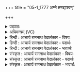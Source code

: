 +++
title = "05-1_1777 अग्ने तमद्याश्वम्"

+++
<details><summary>पदपाठः</summary>

अ꣡ग्ने꣢꣯। तम्। अ꣣द्य꣢। अ꣣। द्य꣢। अ꣡श्व꣢꣯म्। न। स्तो꣡मैः꣢꣯। क्र꣡तु꣢꣯म्। न। भ꣣द्र꣢म्। हृ꣣दिस्पृ꣡श꣢म्। हृ꣣दि। स्पृ꣣श꣢म्। ऋ꣣ध्या꣡म꣢। ते। ओ꣡हैः꣢꣯। १७७७।
</details>

<details><summary>अधिमन्त्रम् (VC)</summary>

- अग्निः
- वामदेवो गौतमः
- पदपङ्क्तिः
- पञ्चमः
</details>

<details><summary>हिन्दी : आचार्य रामनाथ वेदालंकार - विषयः</summary>

प्रथम ऋचा पूर्वाचिक में ४३४ क्रमाङ्क पर परमेश्वर की अर्चना के विषय में व्याख्यात हो चुकी है। यहाँ जीवात्मा का विषय कहा जा रहा है।
</details>

<details><summary>हिन्दी : आचार्य रामनाथ वेदालंकार - पदार्थः</summary>

पदार्थान्वयभाषाः -  हे (अग्ने) जीवननायक परमेश्वर ! (अद्य) आज (अश्वं न) व्यापक सूर्य के समान प्रकाशमान और (क्रतुं न) यज्ञ-कर्म के समान (भद्रम्) भद्र, (हदिस्पृशम्) हृदय में निवास करनेवाले (तम्) उस शरीरवर्ती अपने अन्तरात्मा को (ते ओहैः) तेरे द्वारा प्रेरित (स्तोमैः) वेदमन्त्रों से, हम (ऋध्याम) बढ़ायें, उद्बोधन दें ॥१॥ यहाँ उपमालङ्कार है ॥१॥
</details>

<details><summary>हिन्दी : आचार्य रामनाथ वेदालंकार - भावार्थः</summary>

भावार्थभाषाः -  जो तेजस्वी और कर्मण्य जीवात्मा सबके ह्रदय में स्थित है,उसे उद्बोधक वेदमन्त्रों से अधिकाधिक उद्बोधन देना चाहिए तथा गुणगरिमा से बढ़ाना चाहिए ॥१॥
</details>

<details><summary>संस्कृत : आचार्य रामनाथ वेदालंकार - विषयः</summary>

तत्र प्रथमा ऋक् पूर्वार्चिके ४३४ क्रमाङ्के परमेश्वरार्चनविषये व्याख्याता। अत्र जीवात्मविषय उच्यते।
</details>

<details><summary>संस्कृत : आचार्य रामनाथ वेदालंकार - पदार्थः</summary>

पदार्थान्वयभाषाः -  हे (अग्ने) जीवननायक परमेश ! (अद्य) अस्मिन् दिने (अश्वं न) व्यापकं सूर्यमिव प्रकाशमानम्, (क्रतुं न) यज्ञ-कर्म इव च (भद्रम्) कल्याणकरम्, (हृदिस्पृशम्) हृदयनिवासिनम् (तम्) शरीरवर्तिनं स्वान्तरात्मानम् (ते ओहैः) त्वया प्रेरितैः (स्तोमैः) वेदमन्त्रैः (ऋध्याम) वर्धयेम, उद्बोधयेम। [ऋधु वृद्धौ, दिवादिः स्वादिश्च] ॥१॥२ अत्रोपमालङ्कारः ॥१॥
</details>

<details><summary>संस्कृत : आचार्य रामनाथ वेदालंकार - भावार्थः</summary>

भावार्थभाषाः -  यस्तेजस्वी कर्मण्यश्च जीवात्मा सर्वेषां हृदि सन्निविष्टः स उद्बोधकैर्वेदमन्त्रैरधिकाधिकमुद्बोधनीयो गुणगरिम्णा वर्धनीयश्च ॥१॥
</details>